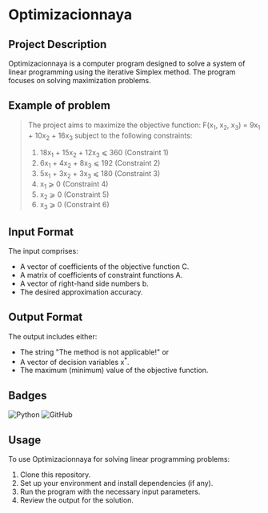 # Optimizacionnaya

## Project Description
Optimizacionnaya is a computer program designed to solve a system of linear programming using the iterative Simplex method. The program focuses on solving maximization problems.

## Example of problem

> The project aims to maximize the objective function:
> F(x<sub>1</sub>, x<sub>2</sub>, x<sub>3</sub>) = 9x<sub>1</sub> + 10x<sub>2</sub> + 16x<sub>3</sub>
> subject to the following constraints:
> 1. 18x<sub>1</sub> + 15x<sub>2</sub> + 12x<sub>3</sub> ⩽ 360 (Constraint 1)
> 2. 6x<sub>1</sub> + 4x<sub>2</sub> + 8x<sub>3</sub> ⩽ 192 (Constraint 2)
> 3. 5x<sub>1</sub> + 3x<sub>2</sub> + 3x<sub>3</sub> ⩽ 180 (Constraint 3)
> 4. x<sub>1</sub> ⩾ 0 (Constraint 4)
> 5. x<sub>2</sub> ⩾ 0 (Constraint 5)
> 6. x<sub>3</sub> ⩾ 0 (Constraint 6)


## Input Format
The input comprises:
- A vector of coefficients of the objective function C.
- A matrix of coefficients of constraint functions A.
- A vector of right-hand side numbers b.
- The desired approximation accuracy.

## Output Format
The output includes either:
- The string "The method is not applicable!"
or
- A vector of decision variables x<sup>*</sup>.
- The maximum (minimum) value of the objective function.

## Badges
![Python](https://img.shields.io/badge/Python-FFD43B?style=for-the-badge&logo=python&logoColor=blue)
![GitHub](https://img.shields.io/badge/GitHub-100000?style=for-the-badge&logo=github&logoColor=white)

## Usage
To use Optimizacionnaya for solving linear programming problems:
1. Clone this repository.
2. Set up your environment and install dependencies (if any).
3. Run the program with the necessary input parameters.
4. Review the output for the solution.

